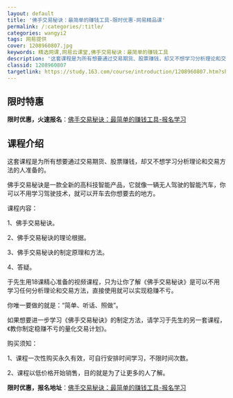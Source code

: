 ```yaml
---
layout: default
title: '佛手交易秘诀：最简单的赚钱工具-限时优惠-网易精品课'
permalink: /:categories/:title/
categories: wangyi2
tags: 网易提供
cover: 1208960807.jpg
keywords: 精选网课,网易云课堂,佛手交易秘诀：最简单的赚钱工具
description: '这套课程是为所有想要通过交易期货、股票赚钱，却又不想学习分析理论和交易方法的人准备的。佛手交易秘诀是一款全新的高科技智能'
classid: 1208960807
targetlink: https://study.163.com/course/introduction/1208960807.htm?share=1&shareId=1025206652&utm_campaign=share&utm_medium=iphoneShare&utm_source=&utm_u=1025206652
---
```


## 限时特惠

**限时优惠，火速报名**：[佛手交易秘诀：最简单的赚钱工具-报名学习](https://study.163.com/course/introduction/1208960807.htm?share=1&shareId=1025206652&utm_campaign=share&utm_medium=iphoneShare&utm_source=&utm_u=1025206652)

## 课程介绍

这套课程是为所有想要通过交易期货、股票赚钱，却又不想学习分析理论和交易方法的人准备的。

佛手交易秘诀是一款全新的高科技智能产品，它就像一辆无人驾驶的智能汽车，你可以不用学习驾驶技术，就可以开车去你想要去的地方。



课程内容：

1、佛手交易秘诀。

2、佛手交易秘诀的理论根据。

3、佛手交易秘诀的制定原理和方法。

4、答疑。

于先生用18课精心准备的视频课程，只为让你了解《佛手交易秘诀》是可以不用学习任何分析理论和交易方法，直接使用就可以实现稳赚不亏。

你唯一要做的就是：“简单、听话、照做”。

如果想要进一步学习《佛手交易秘诀》的制定方法，请学习于先生的另一套课程，《教你制定稳赚不亏的量化交易计划》。



购买须知：

1、课程一次性购买永久有效，可自行安排时间学习，不限时间次数。

2、课程以低价格开始销售，目的就是为了让更多的人了解。

**限时优惠，报名地址**：[佛手交易秘诀：最简单的赚钱工具-报名学习](https://study.163.com/course/introduction/1208960807.htm?share=1&shareId=1025206652&utm_campaign=share&utm_medium=iphoneShare&utm_source=&utm_u=1025206652)


